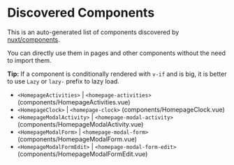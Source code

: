 # Discovered Components

This is an auto-generated list of components discovered by [nuxt/components](https://github.com/nuxt/components).

You can directly use them in pages and other components without the need to import them.

**Tip:** If a component is conditionally rendered with `v-if` and is big, it is better to use `Lazy` or `lazy-` prefix to lazy load.

- `<HomepageActivities>` | `<homepage-activities>` (components/HomepageActivities.vue)
- `<HomepageClock>` | `<homepage-clock>` (components/HomepageClock.vue)
- `<HomepageModalActivity>` | `<homepage-modal-activity>` (components/HomepageModalActivity.vue)
- `<HomepageModalForm>` | `<homepage-modal-form>` (components/HomepageModalForm.vue)
- `<HomepageModalFormEdit>` | `<homepage-modal-form-edit>` (components/HomepageModalFormEdit.vue)
